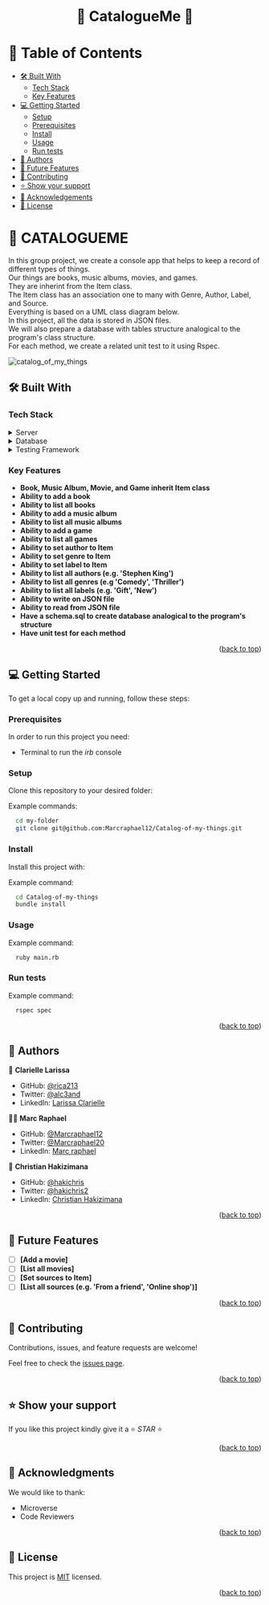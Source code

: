 <a name="readme-top"></a>

<div align="center">

  <h1><b>🤖 CatalogueMe 🤖</b></h1>

</div>

<!-- TABLE OF CONTENTS -->

# 📗 Table of Contents

  - [🛠 Built With](#built-with)
    - [Tech Stack](#tech-stack)
    - [Key Features](#key-features)
- [💻 Getting Started](#getting-started)
  - [Setup](#setup)
  - [Prerequisites](#prerequisites)
  - [Install](#install)
  - [Usage](#usage)
  - [Run tests](#run-tests)
- [👥 Authors](#authors)
- [🔭 Future Features](#future-features)
- [🤝 Contributing](#contributing)
- [⭐️ Show your support](#support)
- [🙏 Acknowledgements](#acknowledgements)
- [📝 License](#license)

<!-- PROJECT DESCRIPTION -->

# 📖 CATALOGUEME <a name="about-project"></a>

In this group project, we create a console app that helps to keep a record of different types of things. <br>
Our things are books, music albums, movies, and games. <br> 
They are inherint from the Item class. <br>
The Item class has an association one to many with Genre, Author, Label, and Source. <br>
Everything is based on a UML class diagram below. <br>
In this project, all the data is stored in JSON files. <br>
We will also prepare a database with tables structure analogical to the program's class structure. <br>
For each method, we create a related unit test to it using Rspec.

![catalog_of_my_things](https://user-images.githubusercontent.com/10439283/236437047-0f1ff120-20cd-4019-9828-24ab5f92e3b4.png)

## 🛠 Built With <a name="built-with"></a>

### Tech Stack <a name="tech-stack"></a>
<details>
  <summary>Server</summary>
  <ul>
    <li><a href="https://www.ruby-lang.org/">Ruby</a></li>
  </ul>
</details>

<details>
<summary>Database</summary>
  <ul>
    <li><a href="https://www.postgresql.org/">PostgreSQL</a></li>
  </ul>
</details>

<details>
<summary>Testing Framework</summary>
  <ul>
    <li><a href="https://rspec.info/">RSpec</a></li>
  </ul>
</details>

<!-- Features -->

### Key Features <a name="key-features"></a>

- **Book, Music Album, Movie, and Game inherit Item class**
- **Ability to add a book**
- **Ability to list all books**
- **Ability to add a music album**
- **Ability to list all music albums**
- **Ability to add a game**
- **Ability to list all games**
- **Ability to set author to Item**
- **Ability to set genre to Item**
- **Ability to set label to Item**
- **Ability to list all authors (e.g. 'Stephen King')**
- **Ability to list all genres (e.g 'Comedy', 'Thriller')**
- **Ability to list all labels (e.g. 'Gift', 'New')**
- **Ability to write on JSON file**
- **Ability to read from JSON file**
- **Have a schema.sql to create database analogical to the program's structure**
- **Have unit test for each method**

<p align="right">(<a href="#readme-top">back to top</a>)</p>

<!-- GETTING STARTED -->

## 💻 Getting Started <a name="getting-started"></a>

To get a local copy up and running, follow these steps:

### Prerequisites

In order to run this project you need:

  - Terminal to run the _irb_ console

### Setup

Clone this repository to your desired folder:

Example commands:

```sh
  cd my-folder
  git clone git@github.com:Marcraphael12/Catalog-of-my-things.git
  ```

### Install

Install this project with:

Example command:

```sh
  cd Catalog-of-my-things
  bundle install
  ```
  
### Usage

  Example command:

```sh
  ruby main.rb
  ```
### Run tests
  Example command:

```sh
  rspec spec
  ```

<p align="right">(<a href="#readme-top">back to top</a>)</p>

<!-- AUTHORS -->

## 👥 Authors <a name="authors"></a>

🦄 **Clarielle Larissa**

- GitHub: [@rica213](https://github.com/rica213)
- Twitter: [@alc3and](https://twitter.com/alc3and)
- LinkedIn: [Larissa Clarielle](https://linkedin.com/in/larissa-clarielle)

😶‍🌫️ **Marc Raphael**

- GitHub: [@Marcraphael12](https://github.com/Marcraphael12)
- Twitter: [@Marcraphael20](https://twitter.com/MarcRaphael20)
- LinkedIn: [Marc raphael](http://www.linkedin.com/in/marc-raphael-326039204)

🤠 **Christian Hakizimana**

- GitHub: [@hakichris](https://github.com/hakichris)
- Twitter: [@hakichris2](https://twitter.com/hakichris2)
- LinkedIn: [Christian Hakizimana](https://linkedin.com/in/hakichris)

<p align="right">(<a href="#readme-top">back to top</a>)</p>

<!-- FUTURE FEATURES -->

## 🔭 Future Features <a name="future-features"></a>

- [ ] **[Add a movie]**
- [ ] **[List all movies]**
- [ ] **[Set sources to Item]**
- [ ] **[List all sources (e.g. 'From a friend', 'Online shop')]**

<p align="right">(<a href="#readme-top">back to top</a>)</p>

<!-- CONTRIBUTING -->

## 🤝 Contributing <a name="contributing"></a>

Contributions, issues, and feature requests are welcome!

Feel free to check the [issues page](https://github.com/Marcraphael12/Catalog-of-my-things/issues).

<p align="right">(<a href="#readme-top">back to top</a>)</p>

<!-- SUPPORT -->

## ⭐️ Show your support <a name="support"></a>

If you like this project kindly give it a ⭐️ *STAR* ⭐️

<p align="right">(<a href="#readme-top">back to top</a>)</p>

<!-- ACKNOWLEDGEMENTS -->

## 🙏 Acknowledgments <a name="acknowledgements"></a>

We would like to thank: 
  - Microverse
  - Code Reviewers

<p align="right">(<a href="#readme-top">back to top</a>)</p>

<!-- LICENSE -->

## 📝 License <a name="license"></a>

This project is [MIT](./LICENSE) licensed.

<p align="right">(<a href="#readme-top">back to top</a>)</p>
